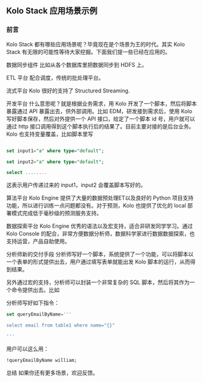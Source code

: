 ## Kolo Stack 应用场景示例

### 前言
Kolo Stack 都有哪些应用场景呢？毕竟现在是个场景为王的时代。其实 Kolo Stack 有无限的可能性等待大家挖掘。下面我们提一些已经在应用的。

数据同步组件
比如从各个数据库里把数据同步到 HDFS 上。

ETL 平台
配合调度，传统的批处理平台。

流式平台
Kolo 很好的支持了 Structured Streaming.

开发平台
什么意思呢？就是根据业务需求，用 Kolo 开发了一个脚本，然后将脚本暴露通过 API 暴露出去，供外部调用。比如 EDM，研发接到需求后，使用 Kolo 写好脚本保存，然后对外提供一个 API 接口，给定了一个脚本 id 号，用户就可以通过 http 接口调用得到这个脚本执行后的结果了。目前主要对接的是后台业务。 Kolo 也支持变量覆盖，比如脚本里写

```sql

set input1="a" where type="default";

set input2="a" where type="default";

select ........
```

这表示用户传递过来的 input1，input2 会覆盖脚本写好的。

算法平台
Kolo Engine 提供了大量的数据预处理ET以及良好的 Python 项目支持功能，所以进行训练一点问题都没有。对于预测，Kolo 也提供了优化的 local 部署模式完成低于毫秒级的预测服务支持。

数据探索平台
Kolo Engine 优秀的语法以及宏支持，适合非研发同学学习。通过 Kolo Console 的配合，非常方便数据分析师，数据科学家进行数据数据探索，也支持运营，产品自助使用。

分析师新的交付手段
分析师写好一个脚本，系统提供了一个功能，可以将脚本以一个表单的形式提供出去，用户通过填写表单就能出发 Kolo 脚本的运行，从而得到结果。

另外通过宏的支持，分析师可以封装一个非常复杂的 SQL 脚本，然后将其作为一个命令提供出去。比如

分析师写好如下指令：

```sql
set queryEmailByName='''

select email from table1 where name="{}"

'''
```
用户可以这么用：

```sql
!queryEmailByName william;
```
总结
如果你还有更多场景，欢迎反馈。